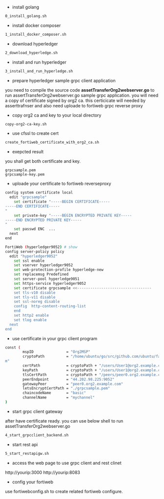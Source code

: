 - install  golang
```bash
0_install_golang.sh
``` 
- install docker composer 

```bash
1_install_docker_composer.sh
```
- download hyperledger
```bash
2_download_hyperledge.sh
```

- install and run hyperledger
```bash
3_install_and_run_hyperledge.sh
```
- prepare hyperledger sample grpc client application 

you need to compile the source code **assetTransferOrg2webserver.go** 
to run assertTransferOrg2webserver.go sample grpc application. you will need a copy of certificate signed by org2 ca.
this certicicate will needed by asserttrafnser and also need uploade to fortiweb grpc reverse proxy

- copy org2 ca and key to your local directory
```bash
copy-org2-ca-key.sh
```

- use cfssl to create cert 
```bash
create_fortiweb_certificate_with_org2_ca.sh
```

- exepcted result

you shall get both certificate and key.

```
grpcsample.pem
grpcsample-key.pem
```

- uploade your certificate to fortiweb reverseproxy

```bash
config system certificate local
  edit "grpcsample"
    set certificate "-----BEGIN CERTIFICATE-----
-----END CERTIFICATE-----
"
    set private-key "-----BEGIN ENCRYPTED PRIVATE KEY-----
-----END ENCRYPTED PRIVATE KEY-----
"
    set passwd ENC  ...
  next
end
```
```bash
FortiWeb (hyperledger9052) # show
config server-policy policy
  edit "hyperledger9052"
    set ssl enable
    set vserver hyperledger9052
    set web-protection-profile hyperledge-new
    set replacemsg Predefined
    set server-pool hyperledge9051
    set https-service hyperledger9052
    set certificate grpcsample <<----------------------------------
    set tls-v10 disable
    set tls-v11 disable
    set ssl-noreg disable
    config  http-content-routing-list
    end
    set http2 enable
    set tlog enable
  next
end
```
- use certificate in your grpc client program
```bash
const (
        mspID               = "Org2MSP"
        cryptoPath          = "/home/ubuntu/go/src/github.com/ubuntu/fabric-samples/test-network/organizations/peerOrganizations/org2.example.co
m"
        certPath            = cryptoPath + "/users/User1@org2.example.com/msp/signcerts/cert.pem"
        keyPath             = cryptoPath + "/users/User1@org2.example.com/msp/keystore/"
        tlsCertPath         = cryptoPath + "/peers/peer0.org2.example.com/tls/ca.crt"
        peerEndpoint        = "44.202.98.225:9052"
        gatewayPeer         = "peer0.org2.example.com"
        letsEncryptCertPath = "./grpcsample.pem" 
        chaincodeName       = "basic"
        channelName         = "mychannel"
)
```

- start grpc client gateway

after have certificate ready. you can use below shell to run assetTransferOrg2webserver.go 
```bash
4_start_grpcclient_backend.sh
```
- start rest api 

```bash
5_start_restapigw.sh
```
- access the web page to use grpc client and rest clinet 

http://yourip:3000
http://yourip:8083

- config your fortiweb


use fortiwebconfig.sh to create related fortiweb configure.

